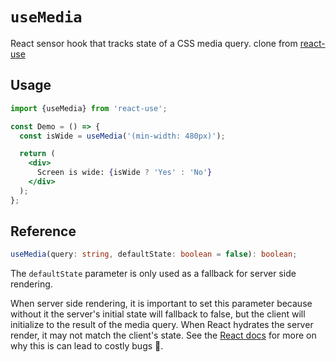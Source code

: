# `useMedia`

React sensor hook that tracks state of a CSS media query.
clone from [react-use](https://github.com/streamich/react-use)

## Usage

```jsx
import {useMedia} from 'react-use';

const Demo = () => {
  const isWide = useMedia('(min-width: 480px)');

  return (
    <div>
      Screen is wide: {isWide ? 'Yes' : 'No'}
    </div>
  );
};
```

## Reference

```ts
useMedia(query: string, defaultState: boolean = false): boolean;
```

The `defaultState` parameter is only used as a fallback for server side rendering.

When server side rendering, it is important to set this parameter because without it the server's initial state will fallback to false, but the client will initialize to the result of the media query. When React hydrates the server render, it may not match the client's state. See the [React docs](https://reactjs.org/docs/react-dom.html#hydrate) for more on why this is can lead to costly bugs 🐛.


